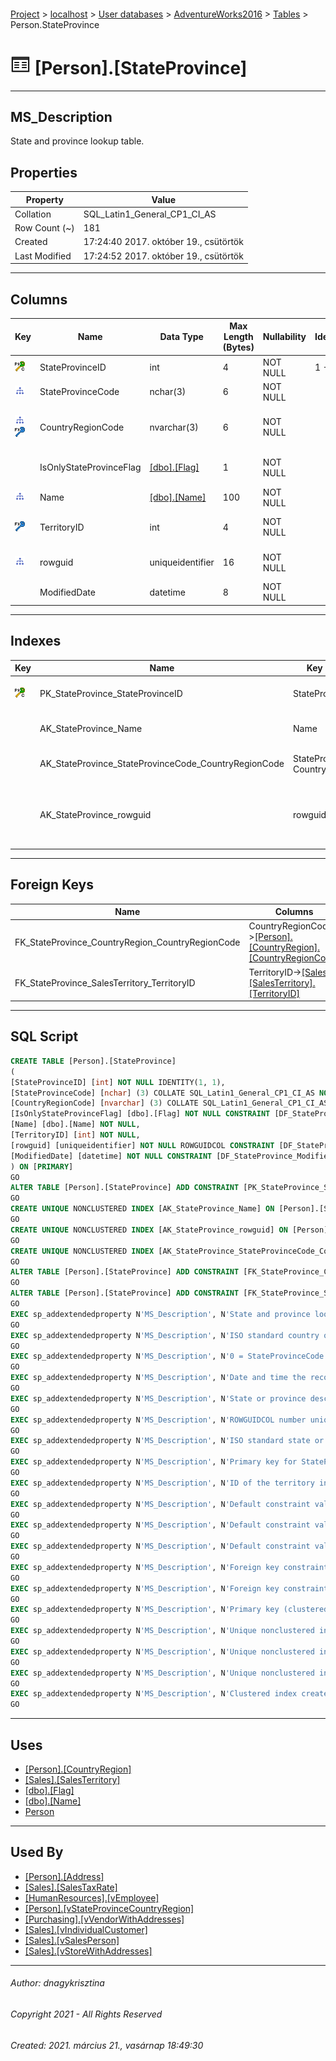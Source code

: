 #### 

[Project](../../../../index.md) > [localhost](../../../index.md) > [User databases](../../index.md) > [AdventureWorks2016](../index.md) > [Tables](Tables.md) > Person.StateProvince

# ![Tables](../../../../Images/Table32.png) [Person].[StateProvince]

---

## <a name="#description"></a>MS_Description

State and province lookup table.

## <a name="#properties"></a>Properties

| Property | Value |
|---|---|
| Collation | SQL_Latin1_General_CP1_CI_AS |
| Row Count (~) | 181 |
| Created | 17:24:40 2017. október 19., csütörtök |
| Last Modified | 17:24:52 2017. október 19., csütörtök |


---

## <a name="#columns"></a>Columns

| Key | Name | Data Type | Max Length (Bytes) | Nullability | Identity | Default | Description |
|---|---|---|---|---|---|---|---|
| [![Cluster Primary Key PK_StateProvince_StateProvinceID: StateProvinceID](../../../../Images/pkcluster.png)](#indexes) | StateProvinceID | int | 4 | NOT NULL | 1 - 1 |  | _Primary key for StateProvince records._ |
| [![Indexes AK_StateProvince_StateProvinceCode_CountryRegionCode](../../../../Images/Index.png)](#indexes) | StateProvinceCode | nchar(3) | 6 | NOT NULL |  |  | _ISO standard state or province code._ |
| [![Indexes AK_StateProvince_StateProvinceCode_CountryRegionCode](../../../../Images/Index.png)](#indexes)[![Foreign Keys FK_StateProvince_CountryRegion_CountryRegionCode: [Person].[CountryRegion].CountryRegionCode](../../../../Images/fk.png)](#foreignkeys) | CountryRegionCode | nvarchar(3) | 6 | NOT NULL |  |  | _ISO standard country or region code. Foreign key to CountryRegion.CountryRegionCode. _ |
|  | IsOnlyStateProvinceFlag | [[dbo].[Flag]](../Programmability/Types/User-Defined_Data_Types/Flag.md) | 1 | NOT NULL |  | ((1)) | _0 = StateProvinceCode exists. 1 = StateProvinceCode unavailable, using CountryRegionCode._ |
| [![Indexes AK_StateProvince_Name](../../../../Images/Index.png)](#indexes) | Name | [[dbo].[Name]](../Programmability/Types/User-Defined_Data_Types/Name.md) | 100 | NOT NULL |  |  | _State or province description._ |
| [![Foreign Keys FK_StateProvince_SalesTerritory_TerritoryID: [Sales].[SalesTerritory].TerritoryID](../../../../Images/fk.png)](#foreignkeys) | TerritoryID | int | 4 | NOT NULL |  |  | _ID of the territory in which the state or province is located. Foreign key to SalesTerritory.SalesTerritoryID._ |
| [![Indexes AK_StateProvince_rowguid](../../../../Images/Index.png)](#indexes) | rowguid | uniqueidentifier | 16 | NOT NULL |  | (newid()) | _ROWGUIDCOL number uniquely identifying the record. Used to support a merge replication sample._ |
|  | ModifiedDate | datetime | 8 | NOT NULL |  | (getdate()) | _Date and time the record was last updated._ |


---

## <a name="#indexes"></a>Indexes

| Key | Name | Key Columns | Unique | Description |
|---|---|---|---|---|
| [![Cluster Primary Key PK_StateProvince_StateProvinceID: StateProvinceID](../../../../Images/pkcluster.png)](#indexes) | PK_StateProvince_StateProvinceID | StateProvinceID | YES | _Primary key (clustered) constraint_ |
|  | AK_StateProvince_Name | Name | YES | _Unique nonclustered index._ |
|  | AK_StateProvince_StateProvinceCode_CountryRegionCode | StateProvinceCode, CountryRegionCode | YES | _Unique nonclustered index._ |
|  | AK_StateProvince_rowguid | rowguid | YES | _Unique nonclustered index. Used to support replication samples._ |


---

## <a name="#foreignkeys"></a>Foreign Keys

| Name | Columns | Description |
|---|---|---|
| FK_StateProvince_CountryRegion_CountryRegionCode | CountryRegionCode->[[Person].[CountryRegion].[CountryRegionCode]](CountryRegion.md) | _Foreign key constraint referencing CountryRegion.CountryRegionCode._ |
| FK_StateProvince_SalesTerritory_TerritoryID | TerritoryID->[[Sales].[SalesTerritory].[TerritoryID]](SalesTerritory.md) | _Foreign key constraint referencing SalesTerritory.TerritoryID._ |


---

## <a name="#sqlscript"></a>SQL Script

```sql
CREATE TABLE [Person].[StateProvince]
(
[StateProvinceID] [int] NOT NULL IDENTITY(1, 1),
[StateProvinceCode] [nchar] (3) COLLATE SQL_Latin1_General_CP1_CI_AS NOT NULL,
[CountryRegionCode] [nvarchar] (3) COLLATE SQL_Latin1_General_CP1_CI_AS NOT NULL,
[IsOnlyStateProvinceFlag] [dbo].[Flag] NOT NULL CONSTRAINT [DF_StateProvince_IsOnlyStateProvinceFlag] DEFAULT ((1)),
[Name] [dbo].[Name] NOT NULL,
[TerritoryID] [int] NOT NULL,
[rowguid] [uniqueidentifier] NOT NULL ROWGUIDCOL CONSTRAINT [DF_StateProvince_rowguid] DEFAULT (newid()),
[ModifiedDate] [datetime] NOT NULL CONSTRAINT [DF_StateProvince_ModifiedDate] DEFAULT (getdate())
) ON [PRIMARY]
GO
ALTER TABLE [Person].[StateProvince] ADD CONSTRAINT [PK_StateProvince_StateProvinceID] PRIMARY KEY CLUSTERED  ([StateProvinceID]) ON [PRIMARY]
GO
CREATE UNIQUE NONCLUSTERED INDEX [AK_StateProvince_Name] ON [Person].[StateProvince] ([Name]) ON [PRIMARY]
GO
CREATE UNIQUE NONCLUSTERED INDEX [AK_StateProvince_rowguid] ON [Person].[StateProvince] ([rowguid]) ON [PRIMARY]
GO
CREATE UNIQUE NONCLUSTERED INDEX [AK_StateProvince_StateProvinceCode_CountryRegionCode] ON [Person].[StateProvince] ([StateProvinceCode], [CountryRegionCode]) ON [PRIMARY]
GO
ALTER TABLE [Person].[StateProvince] ADD CONSTRAINT [FK_StateProvince_CountryRegion_CountryRegionCode] FOREIGN KEY ([CountryRegionCode]) REFERENCES [Person].[CountryRegion] ([CountryRegionCode])
GO
ALTER TABLE [Person].[StateProvince] ADD CONSTRAINT [FK_StateProvince_SalesTerritory_TerritoryID] FOREIGN KEY ([TerritoryID]) REFERENCES [Sales].[SalesTerritory] ([TerritoryID])
GO
EXEC sp_addextendedproperty N'MS_Description', N'State and province lookup table.', 'SCHEMA', N'Person', 'TABLE', N'StateProvince', NULL, NULL
GO
EXEC sp_addextendedproperty N'MS_Description', N'ISO standard country or region code. Foreign key to CountryRegion.CountryRegionCode. ', 'SCHEMA', N'Person', 'TABLE', N'StateProvince', 'COLUMN', N'CountryRegionCode'
GO
EXEC sp_addextendedproperty N'MS_Description', N'0 = StateProvinceCode exists. 1 = StateProvinceCode unavailable, using CountryRegionCode.', 'SCHEMA', N'Person', 'TABLE', N'StateProvince', 'COLUMN', N'IsOnlyStateProvinceFlag'
GO
EXEC sp_addextendedproperty N'MS_Description', N'Date and time the record was last updated.', 'SCHEMA', N'Person', 'TABLE', N'StateProvince', 'COLUMN', N'ModifiedDate'
GO
EXEC sp_addextendedproperty N'MS_Description', N'State or province description.', 'SCHEMA', N'Person', 'TABLE', N'StateProvince', 'COLUMN', N'Name'
GO
EXEC sp_addextendedproperty N'MS_Description', N'ROWGUIDCOL number uniquely identifying the record. Used to support a merge replication sample.', 'SCHEMA', N'Person', 'TABLE', N'StateProvince', 'COLUMN', N'rowguid'
GO
EXEC sp_addextendedproperty N'MS_Description', N'ISO standard state or province code.', 'SCHEMA', N'Person', 'TABLE', N'StateProvince', 'COLUMN', N'StateProvinceCode'
GO
EXEC sp_addextendedproperty N'MS_Description', N'Primary key for StateProvince records.', 'SCHEMA', N'Person', 'TABLE', N'StateProvince', 'COLUMN', N'StateProvinceID'
GO
EXEC sp_addextendedproperty N'MS_Description', N'ID of the territory in which the state or province is located. Foreign key to SalesTerritory.SalesTerritoryID.', 'SCHEMA', N'Person', 'TABLE', N'StateProvince', 'COLUMN', N'TerritoryID'
GO
EXEC sp_addextendedproperty N'MS_Description', N'Default constraint value of 1 (TRUE)', 'SCHEMA', N'Person', 'TABLE', N'StateProvince', 'CONSTRAINT', N'DF_StateProvince_IsOnlyStateProvinceFlag'
GO
EXEC sp_addextendedproperty N'MS_Description', N'Default constraint value of GETDATE()', 'SCHEMA', N'Person', 'TABLE', N'StateProvince', 'CONSTRAINT', N'DF_StateProvince_ModifiedDate'
GO
EXEC sp_addextendedproperty N'MS_Description', N'Default constraint value of NEWID()', 'SCHEMA', N'Person', 'TABLE', N'StateProvince', 'CONSTRAINT', N'DF_StateProvince_rowguid'
GO
EXEC sp_addextendedproperty N'MS_Description', N'Foreign key constraint referencing CountryRegion.CountryRegionCode.', 'SCHEMA', N'Person', 'TABLE', N'StateProvince', 'CONSTRAINT', N'FK_StateProvince_CountryRegion_CountryRegionCode'
GO
EXEC sp_addextendedproperty N'MS_Description', N'Foreign key constraint referencing SalesTerritory.TerritoryID.', 'SCHEMA', N'Person', 'TABLE', N'StateProvince', 'CONSTRAINT', N'FK_StateProvince_SalesTerritory_TerritoryID'
GO
EXEC sp_addextendedproperty N'MS_Description', N'Primary key (clustered) constraint', 'SCHEMA', N'Person', 'TABLE', N'StateProvince', 'CONSTRAINT', N'PK_StateProvince_StateProvinceID'
GO
EXEC sp_addextendedproperty N'MS_Description', N'Unique nonclustered index.', 'SCHEMA', N'Person', 'TABLE', N'StateProvince', 'INDEX', N'AK_StateProvince_Name'
GO
EXEC sp_addextendedproperty N'MS_Description', N'Unique nonclustered index. Used to support replication samples.', 'SCHEMA', N'Person', 'TABLE', N'StateProvince', 'INDEX', N'AK_StateProvince_rowguid'
GO
EXEC sp_addextendedproperty N'MS_Description', N'Unique nonclustered index.', 'SCHEMA', N'Person', 'TABLE', N'StateProvince', 'INDEX', N'AK_StateProvince_StateProvinceCode_CountryRegionCode'
GO
EXEC sp_addextendedproperty N'MS_Description', N'Clustered index created by a primary key constraint.', 'SCHEMA', N'Person', 'TABLE', N'StateProvince', 'INDEX', N'PK_StateProvince_StateProvinceID'
GO

```


---

## <a name="#uses"></a>Uses

* [[Person].[CountryRegion]](CountryRegion.md)
* [[Sales].[SalesTerritory]](SalesTerritory.md)
* [[dbo].[Flag]](../Programmability/Types/User-Defined_Data_Types/Flag.md)
* [[dbo].[Name]](../Programmability/Types/User-Defined_Data_Types/Name.md)
* [Person](../Security/Schemas/Person.md)


---

## <a name="#usedby"></a>Used By

* [[Person].[Address]](Address.md)
* [[Sales].[SalesTaxRate]](SalesTaxRate.md)
* [[HumanResources].[vEmployee]](../Views/vEmployee.md)
* [[Person].[vStateProvinceCountryRegion]](../Views/vStateProvinceCountryRegion.md)
* [[Purchasing].[vVendorWithAddresses]](../Views/vVendorWithAddresses.md)
* [[Sales].[vIndividualCustomer]](../Views/vIndividualCustomer.md)
* [[Sales].[vSalesPerson]](../Views/vSalesPerson.md)
* [[Sales].[vStoreWithAddresses]](../Views/vStoreWithAddresses.md)


---

###### Author:  dnagykrisztina

###### Copyright 2021 - All Rights Reserved

###### Created: 2021. március 21., vasárnap 18:49:30

